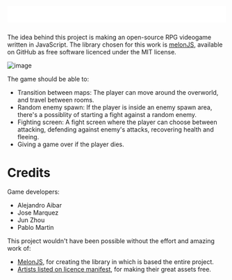 # ![image](https://github.com/alexaib2002/dam-rpg-js-src/blob/master/img/title-logo.png?raw=true)

The idea behind this project is making an open-source RPG videogame written in JavaScript. The library chosen for this work is [melonJS](https://melonjs.org/), available on GitHub as free software licenced under the MIT license.

![image](https://user-images.githubusercontent.com/66980937/170866793-a05c784b-715f-4c5c-93fb-103c0d28eae7.png)

The game should be able to:

- Transition between maps: The player can move around the overworld, and travel between rooms.
- Random enemy spawn: If the player is inside an enemy spawn area, there's a possiblity of starting a fight against a random enemy.
- Fighting screen: A fight screen where the player can choose between attacking, defending against enemy's attacks, recovering health and fleeing.
- Giving a game over if the player dies.

# Credits

Game developers:

- Alejandro Aibar
- Jose Marquez
- Jun Zhou
- Pablo Martin

This project wouldn't have been possible without the effort and amazing work of:

- [MelonJS](https://github.com/melonjs/melonJS), for creating the library in which is based the entire project.
- [Artists listed on licence manifest](https://github.com/alexaib2002/dam-rpg-js-src/blob/master/LICENCE_MANIFEST.md), for making their great assets free.
